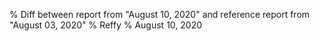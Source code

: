 % Diff between report from "August 10, 2020" and reference report from "August 03, 2020"
% Reffy
% August 10, 2020


